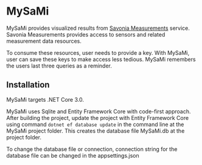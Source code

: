 # MySaMi
MySaMi provides visualized results from [Savonia Measurements](https://sami.savonia.fi/) service. Savonia Measurements provides access to sensors and related measurement data resources.

To consume these resources, user needs to provide a key. With MySaMi, user can save these keys to make access less tedious. MySaMi remembers the users last three queries as a reminder.

## Installation
MySaMi targets .NET Core 3.0.

MySaMi uses Sqlite and Entity Framework Core with code-first approach. After building the project, update the project with Entity Framework Core using command `dotnet ef database update` in the command line at the MySaMi project folder. This creates the database file MySaMi.db at the project folder.

To change the database file or connection, connection string for the database file can be changed in the appsettings.json
